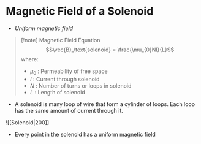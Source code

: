 # Magnetic Field of a Solenoid
- *Uniform magnetic field*

> [!note] Magnetic Field Equation
> $$\vec{B}_\text{solenoid} = \frac{\mu_{0}NI}{L}$$ where:
> - $\mu_{0}$ : Permeability of free space
> - $I$ : Current through solenoid
> - $N$ : Number of turns or loops in solenoid
> - $L$ : Length of solenoid


- A solenoid is many loop of wire that form a cylinder of loops. Each loop has the same amount of current through it. 

![[Solenoid|200]]

- Every point in the solenoid has a uniform magnetic field
